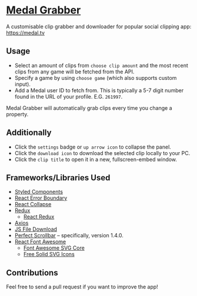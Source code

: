 # [Medal Grabber](https://medal-grabber.web.app/)

A customisable clip grabber and downloader for popular social clipping app: https://medal.tv

## Usage

* Select an amount of clips from `choose clip amount` and the most recent clips from any game will be fetched from the API.
* Specify a game by using `choose game` (which also supports custom input).
* Add a Medal user ID to fetch from. This is typically a 5-7 digit number found in the URL of your profile. E.G. `261997`.

Medal Grabber will automatically grab clips every time you change a property.

## Additionally

* Click the `settings` badge or `up arrow icon` to collapse the panel.
* Click the `download icon` to download the selected clip locally to your PC.
* Click the `clip title` to open it in a new, fullscreen-embed window.

## Frameworks/Libraries Used

* [Styled Components](https://www.npmjs.com/package/styled-components)
* [React Error Boundary](https://www.npmjs.com/package/react-error-boundary)
* [React Collapse](https://www.npmjs.com/package/react-collapse)
* [Redux](https://www.npmjs.com/package/redux)
  * [React Redux](https://www.npmjs.com/package/react-redux)
* [Axios](https://www.npmjs.com/package/axios)
* [JS File Download](https://www.npmjs.com/package/js-file-download)
* [Perfect Scrollbar](https://www.npmjs.com/package/perfect-scrollbar) – specifically, version 1.4.0.
* [React Font Awesome](https://www.npmjs.com/package/react-fontawesome)
  * [Font Awesome SVG Core](https://www.npmjs.com/package/@fortawesome/fontawesome-svg-core)
  * [Free Solid SVG Icons](https://www.npmjs.com/package/@fortawesome/free-solid-svg-icons)

## Contributions
Feel free to send a pull request if you want to improve the app!